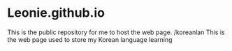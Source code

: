 # Leonie.github.io
This is the public repository for me to host the web page.
/koreanlan This is the web page used to store my Korean language learning 
